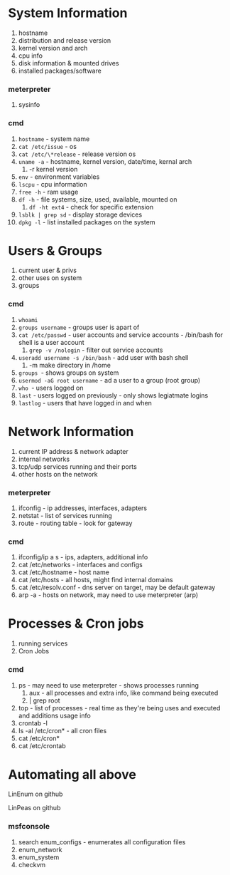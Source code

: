 
System Information
=
1. hostname
2. distribution and release version
3. kernel version and arch
4. cpu info
5. disk information & mounted drives
6. installed packages/software

### meterpreter

1. sysinfo

### cmd

1. `hostname` - system name
2. `cat /etc/issue` - os
3. `cat /etc/\*release` - release version os
4. `uname -a` - hostname, kernel version, date/time, kernal arch
	1. -r kernel version
5. `env` - environment variables
6. `lscpu` - cpu information
7. `free -h` - ram usage
8. `df -h` - file systems, size, used, available, mounted on
	1. `df -ht ext4` - check for specific extension
9. `lsblk | grep sd` - display storage devices
10. `dpkg -l` - list installed packages on the system


Users & Groups
=
1. current user & privs
2. other uses on system
3. groups

### cmd

1. `whoami`
2. `groups username` - groups user is apart of
3. `cat /etc/passwd` - user accounts and service accounts - /bin/bash for shell is a user account
	1. `grep -v /nologin` - filter out service accounts
4. `useradd username -s /bin/bash` - add user with bash shell
	1. -m make directory in /home
5. `groups `- shows groups on system
6. `usermod -aG root username` - ad a user to a group (root group)
7. `who `- users logged on
8. `last` - users logged on previously - only shows legiatmate logins
9. `lastlog` - users that have logged in and when


Network Information
=

1. current IP address & network adapter
2. internal networks
3. tcp/udp services running and their ports
4. other hosts on the network

### meterpreter

1. ifconfig - ip addresses, interfaces, adapters
2. netstat - list of services running
3. route - routing table - look for gateway

### cmd

1. ifconfig/ip a s - ips, adapters, additional info
2. cat /etc/networks - interfaces and configs
3. cat /etc/hostname - host name
4. cat /etc/hosts - all hosts, might find internal domains
5. cat /etc/resolv.conf - dns server on target, may be default gateway
6. arp -a - hosts on network, may need to use meterpreter (arp)


Processes & Cron jobs
=

1. running services
2. Cron Jobs

### cmd

1. ps - may need to use meterpreter - shows processes running
	1. aux - all processes and extra info, like command being executed
	2.  | grep root
2. top - list of processes - real time as they're being uses and executed and additions usage info
3. crontab -l
4. ls -al /etc/cron* - all cron files
5. cat /etc/cron*
6. cat /etc/crontab


Automating all above
=

LinEnum on github

LinPeas on github

### msfconsole

1. search enum_configs - enumerates all configuration files
2. enum_network
3. enum_system
4. checkvm